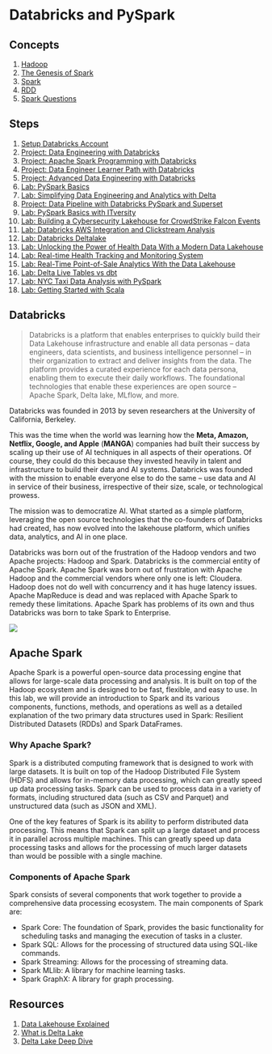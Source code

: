 # Databricks and PySpark

## Concepts

1. [Hadoop](./hadoop.md)
1. [The Genesis of Spark](./spark-origin.md)
1. [Spark](./spark.md)
1. [RDD](./rdd.md)
1. [Spark Questions](./spark-questions.md)

## Steps

1. [Setup Databricks Account](./setup.md)
1. [Project: Data Engineering with Databricks](./project-databricks-de/)
1. [Project: Apache Spark Programming with Databricks](./project-bedbricks/)
1. [Project: Data Engineer Learner Path with Databricks](./project-learnerbricks/)
1. [Project: Advanced Data Engineering with Databricks](./project-advancedbricks/)
1. [Lab: PySpark Basics](./lab-pyspark-basics/)
1. [Lab: Simplifying Data Engineering and Analytics with Delta](./lab-loan-application/)
1. [Project: Data Pipeline with Databricks PySpark and Superset](./project-databricks-superset/)
1. [Lab: PySpark Basics with ITversity](./lab-pyspark-itversity/)
1. [Lab: Building a Cybersecurity Lakehouse for CrowdStrike Falcon Events](./lab-cybersecurity-databricks/)
1. [Lab: Databricks AWS Integration and Clickstream Analysis](./lab-databricks-clickstream/)
1. [Lab: Databricks Deltalake](./lab-databricks-deltalake/)
1. [Lab: Unlocking the Power of Health Data With a Modern Data Lakehouse](./lab-healthcare-databricks/)
1. [Lab: Real-time Health Tracking and Monitoring System](./lab-iot-health-tracker/)
1. [Lab: Real-Time Point-of-Sale Analytics With the Data Lakehouse](./lab-retail-pos-databricks/)
1. [Lab: Delta Live Tables vs dbt](./lab-dlt-dbt/)
1. [Lab: NYC Taxi Data Analysis with PySpark](./lab-pyspark-nyctaxi/)
1. [Lab: Getting Started with Scala](./lab-scala-getting-started/)

## Databricks

> Databricks is a platform that enables enterprises to quickly build their Data Lakehouse infrastructure and enable all data personas – data engineers, data scientists, and business intelligence personnel – in their organization to extract and deliver insights from the data. The platform provides a curated experience for each data persona, enabling them to execute their daily workflows. The foundational technologies that enable these experiences are open source – Apache Spark, Delta lake, MLflow, and more.
> 

Databricks was founded in 2013 by seven researchers at the University of California, Berkeley.

This was the time when the world was learning how the **Meta, Amazon, Netflix, Google, and Apple** (**MANGA**) companies had built their success by scaling up their use of AI techniques in all aspects of their operations. Of course, they could do this because they invested heavily in talent and infrastructure to build their data and AI systems. Databricks was founded with the mission to enable everyone else to do the same – use data and AI in service of their business, irrespective of their size, scale, or technological prowess.

The mission was to democratize AI. What started as a simple platform, leveraging the open source technologies that the co-founders of Databricks had created, has now evolved into the lakehouse platform, which unifies data, analytics, and AI in one place.

Databricks was born out of the frustration of the Hadoop vendors and two Apache projects: Hadoop and Spark. Databricks is the commercial entity of Apache Spark. Apache Spark was born out of frustration with Apache Hadoop and the commercial vendors where only one is left: Cloudera. Hadoop does not do well with concurrency and it has huge latency issues. Apache MapReduce is dead and was replaced with Apache Spark to remedy these limitations. Apache Spark has problems of its own and thus Databricks was born to take Spark to Enterprise.

![](https://user-images.githubusercontent.com/62965911/214503488-88a696f6-8e78-495f-813f-4a95ef7cfe7e.png)

## Apache Spark

Apache Spark is a powerful open-source data processing engine that allows for large-scale data processing and analysis. It is built on top of the Hadoop ecosystem and is designed to be fast, flexible, and easy to use. In this lab, we will provide an introduction to Spark and its various components, functions, methods, and operations as well as a detailed explanation of the two primary data structures used in Spark: Resilient Distributed Datasets (RDDs) and Spark DataFrames.

### Why Apache Spark?

Spark is a distributed computing framework that is designed to work with large datasets. It is built on top of the Hadoop Distributed File System (HDFS) and allows for in-memory data processing, which can greatly speed up data processing tasks. Spark can be used to process data in a variety of formats, including structured data (such as CSV and Parquet) and unstructured data (such as JSON and XML).

One of the key features of Spark is its ability to perform distributed data processing. This means that Spark can split up a large dataset and process it in parallel across multiple machines. This can greatly speed up data processing tasks and allows for the processing of much larger datasets than would be possible with a single machine.

### Components of Apache Spark

Spark consists of several components that work together to provide a comprehensive data processing ecosystem. The main components of Spark are:

-   Spark Core: The foundation of Spark, provides the basic functionality for scheduling tasks and managing the execution of tasks in a cluster.
-   Spark SQL: Allows for the processing of structured data using SQL-like commands.
-   Spark Streaming: Allows for the processing of streaming data.
-   Spark MLlib: A library for machine learning tasks.
-   Spark GraphX: A library for graph processing.

## Resources

1. [Data Lakehouse Explained](https://youtu.be/yumysN3XwbQ)
1. [What is Delta Lake](https://youtu.be/PftRBoqjhZM)
1. [Delta Lake Deep Dive](https://youtu.be/BMO90DI82Dc)